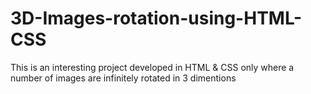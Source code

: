 # 3D-Images-rotation-using-HTML-CSS
This is an interesting project developed in HTML &amp; CSS only where a number of images are infinitely rotated in 3 dimentions
